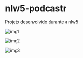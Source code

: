 # nlw5-podcastr
Projeto desenvolvido durante a nlw5

![img1](https://github.com/FelipeIotti/nlw5-podcastr/blob/main/imge/Captura%20de%20Tela%202021-06-08%20%C3%A0s%2022.14.30.png)

![img2](https://github.com/FelipeIotti/nlw5-podcastr/blob/main/imge/Captura%20de%20Tela%202021-06-08%20%C3%A0s%2022.15.16.png)

![img3](https://github.com/FelipeIotti/nlw5-podcastr/blob/main/imge/Captura%20de%20Tela%202021-06-08%20%C3%A0s%2022.15.36.png)
